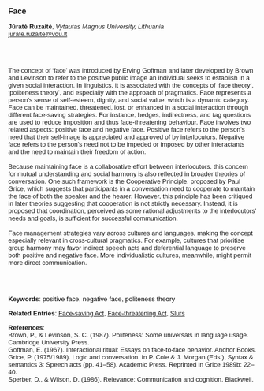 <!DOCTYPE html><html lang="en"><head><title="Face"></head>
<body><p><font face="Poppins, Calibri, sans-serif" size="3"><b>Face</b></font></p>
<p><font face="Poppins, Calibri, sans-serif" size="2"><b>Jūratė Ruzaitė</b>, <i>Vytautas Magnus University, Lithuania</i><br><a href="mailto:jurate.ruzaite@vdu.lt" target="blank">jurate.ruzaite@vdu.lt</a></font></p>
<p><font face="Poppins, Calibri, sans-serif" size="2"><br><br><br>The concept of ‘face’ was introduced by Erving Goffman and later developed by Brown and Levinson to refer to the positive public image an individual seeks to establish in a given social interaction. In linguistics, it is associated with the concepts of ‘face theory’, ‘politeness theory’, and especially with the approach of pragmatics. Face represents a person’s sense of self-esteem, dignity, and social value, which is a dynamic category. Face can be maintained, threatened, lost, or enhanced in a social interaction through different face-saving strategies. For instance, hedges, indirectness, and tag questions are used to reduce imposition and thus face-threatening behaviour. Face involves two related aspects: positive face and negative face. Positive face refers to the person’s need that their self-image is appreciated and approved of by interlocutors. Negative face refers to the person’s need not to be impeded or imposed by other interactants and the need to maintain their freedom of action.  <br><br>Because maintaining face is a collaborative effort between interlocutors, this concern for mutual understanding and social harmony is also reflected in broader theories of conversation. One such framework is the Cooperative Principle, proposed by Paul Grice, which suggests that participants in a conversation need to cooperate to maintain the face of both the speaker and the hearer. However, this principle has been critiqued in later theories suggesting that cooperation is not strictly necessary. Instead, it is proposed that coordination, perceived as some rational adjustments to the interlocutors’ needs and goals, is sufficient for successful communication.<br><br>Face management strategies vary across cultures and languages, making the concept especially relevant in cross-cultural pragmatics. For example, cultures that prioritise group harmony may favor indirect speech acts and deferential language to preserve both positive and negative face. More individualistic cultures, meanwhile, might permit more direct communication.<br><br><br><br></font></p>
<p><font face="Poppins, Calibri, sans-serif" size="2"><b>Keywords</b>: </span></font></font></span></font><font color="#000000"><span style="text-decoration: none"><font face="calibri, sans-serif"><font size="2" style="font-size: 10pt"><span lang="hu-hu">p</span></font></font></span></font><font color="#000000"><span style="text-decoration: none"><font face="calibri, sans-serif"><font size="2" style="font-size: 10pt"><span lang="hu-hu">ositive face, negative face, politeness theory</span></font></font></span></font></font></p>
<p><font face="Poppins, Calibri, sans-serif" size="2"><b>Related Entries</b>: <a href="./face-saving-act.html">Face-saving Act</a>, <a href="./face-threatening-act.html">Face-threatening Act</a>, <a href="./slurs.html">Slurs</a></font></p>
<p><font face="Poppins, Calibri, sans-serif" size="2"><b>References</b>:<br>Brown, P., &amp; Levinson, S. C. (1987). Politeness: Some universals in language usage. Cambridge University Press.<br>Goffman, E. (1967). Interactional ritual: Essays on face-to-face behavior. Anchor Books.<br>Grice, P. (1975/1989). Logic and conversation. In P. Cole &amp; J. Morgan (Eds.), Syntax &amp; semantics 3: Speech acts (pp. 41–58). Academic Press. Reprinted in Grice 1989b: 22–40.<br>Sperber, D., &amp; Wilson, D. (1986). Relevance: Communication and cognition. Blackwell.</font></p>
</body>